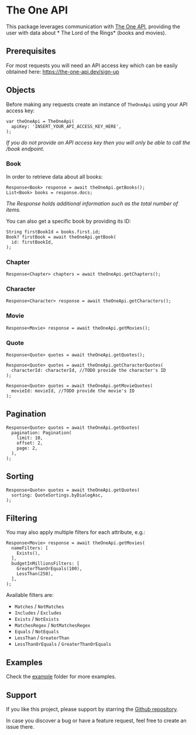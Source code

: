 # The One API

This package leverages communication with [The One API](https://the-one-api.dev/), providing the user with data about *
The Lord of the Rings* (books and movies).

## Prerequisites

For most requests you will need an API access key which can be easily obtained here:
https://the-one-api.dev/sign-up

## Objects

Before making any requests create an instance of ```TheOneApi``` using your API access key:

```
var theOneApi = TheOneApi(
  apiKey: 'INSERT_YOUR_API_ACCESS_KEY_HERE',
);
```

*If you do not provide an API access key then you will only be able to call the /book endpoint.*

### Book

In order to retrieve data about all books:

```
Response<Book> response = await theOneApi.getBooks();
List<Book> books = response.docs;
```

*The Response holds additional information such as the total number of items.*

You can also get a specific book by providing its ID:

```
String firstBookId = books.first.id;
Book? firstBook = await theOneApi.getBook(
  id: firstBookId,
);
```

### Chapter

```
Response<Chapter> chapters = await theOneApi.getChapters();
```

### Character

```
Response<Character> response = await theOneApi.getCharacters();
```

### Movie

```
Response<Movie> response = await theOneApi.getMovies();
```

### Quote

```
Response<Quote> quotes = await theOneApi.getQuotes();

Response<Quote> quotes = await theOneApi.getCharacterQuotes(
  characterId: characterId, //TODO provide the character's ID
);

Response<Quote> quotes = await theOneApi.getMovieQuotes(
  movieId: movieId, //TODO provide the movie's ID
);
```

## Pagination

```
Response<Quote> quotes = await theOneApi.getQuotes(
  pagination: Pagination(
    limit: 10,
    offset: 2,
    page: 2,
  ),
);
```

## Sorting

```
Response<Quote> quotes = await theOneApi.getQuotes(
  sorting: QuoteSortings.byDialogAsc,
);
```

## Filtering

You may also apply multiple filters for each attribute, e.g.:

```
Response<Movie> response = await theOneApi.getMovies(
  nameFilters: [
    Exists(),
  ],
  budgetInMillionsFilters: [
    GreaterThanOrEquals(100),
    LessThan(250),
  ],
);
```

Available filters are:

* `Matches` / `NotMatches`
* `Includes` / `Excludes`
* `Exists` / `NotExists`
* `MatchesRegex` / `NotMatchesRegex`
* `Equals` / `NotEquals`
* `LessThan` / `GreaterThan`
* `LessThanOrEquals` / `GreaterThanOrEquals`

## Examples

Check the [example](example) folder for more examples.

## Support

If you like this project, please support by starring the
[Github repository](https://github.com/finkmoritz/the_one_api).

In case you discover a bug or have a feature request, feel free to create an issue there.

